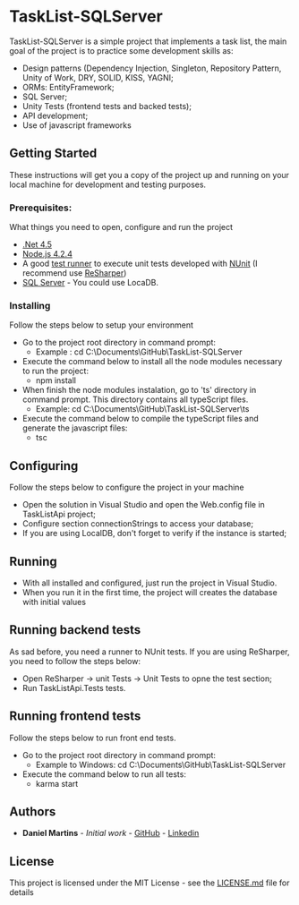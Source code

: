 # TaskList-SQLServer
TaskList-SQLServer is a simple project that implements a task list, the main goal of the project is to practice some development skills as:

  - Design patterns (Dependency Injection, Singleton, Repository Pattern, Unity of Work, DRY, SOLID, KISS, YAGNI;
  - ORMs: EntityFramework;
  - SQL Server;
  - Unity Tests (frontend tests and backed tests);
  - API development;
  - Use of javascript frameworks

## Getting Started
These instructions will get you a copy of the project up and running on your local machine for development and testing purposes.

### Prerequisites:
What things you need to open, configure and run the project
* [.Net 4.5](https://www.microsoft.com/pt-br/download/details.aspx?id=30653)
* [Node.js 4.2.4](https://nodejs.org/en/download/)
* A good [test runner](http://nunit.org/docs/2.5.10/runningTests.html) to execute unit tests developed with [NUnit](http://nunit.org/) (I recommend use [ReSharper](https://www.jetbrains.com/resharper/download/))
* [SQL Server](https://www.microsoft.com/pt-br/sql-server/sql-server-editions-express) - You could use LocaDB. 

### Installing
Follow the steps below to setup your environment

* Go to the project root directory in command prompt:
    - Example : cd C:\Documents\GitHub\TaskList-SQLServer
* Execute the command below to install all the node modules necessary to run the project:
    - npm install
* When finish the node modules instalation, go to 'ts' directory in command prompt. This directory contains all typeScript files.
    - Example: cd C:\Documents\GitHub\TaskList-SQLServer\ts
* Execute the command below to compile the typeScript files and generate the javascript files:
    - tsc

## Configuring
Follow the steps below to configure the project in your machine

* Open the solution in Visual Studio and open the Web.config file in TaskListApi project;
* Configure section connectionStrings to access your database;
* If you are using LocalDB, don't forget to verify if the instance is started;

## Running
* With all installed and configured, just run the project in Visual Studio.
* When you run it in the first time, the project will creates the database with initial values

## Running backend tests
As sad before, you need a runner to NUnit tests. If you are using ReSharper, you need to follow the steps below:

* Open ReSharper -> unit Tests -> Unit Tests to opne the test section;
* Run TaskListApi.Tests tests.

## Running frontend tests
Follow the steps below to run front end tests.

* Go to the project root directory in command prompt:
    - Example to Windows: cd C:\Documents\GitHub\TaskList-SQLServer
* Execute the command below to run all tests:
    - karma start

## Authors

* **Daniel Martins** - *Initial work* - [GitHub](https://github.com/xitaocrazy) - [Linkedin](www.linkedin.com/in/daniel-de-souza-martins)

## License

This project is licensed under the MIT License - see the [LICENSE.md](LICENSE.md) file for details








